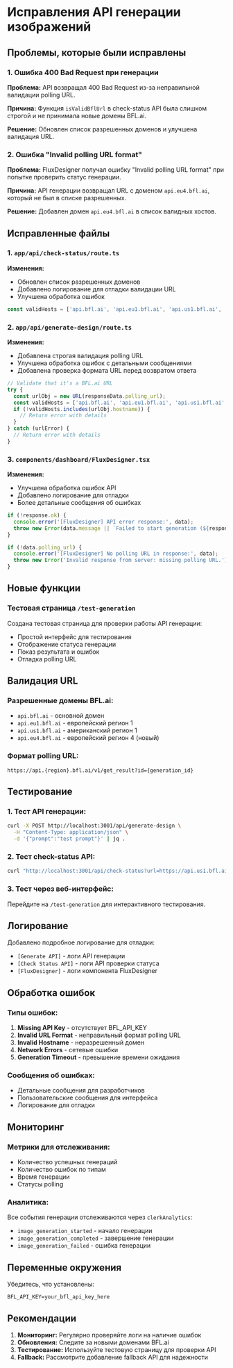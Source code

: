 # Исправления API генерации изображений

## Проблемы, которые были исправлены

### 1. Ошибка 400 Bad Request при генерации

**Проблема:** API возвращал 400 Bad Request из-за неправильной валидации polling URL.

**Причина:** Функция `isValidBflUrl` в check-status API была слишком строгой и не принимала новые домены BFL.ai.

**Решение:** Обновлен список разрешенных доменов и улучшена валидация URL.

### 2. Ошибка "Invalid polling URL format"

**Проблема:** FluxDesigner получал ошибку "Invalid polling URL format" при попытке проверить статус генерации.

**Причина:** API генерации возвращал URL с доменом `api.eu4.bfl.ai`, который не был в списке разрешенных.

**Решение:** Добавлен домен `api.eu4.bfl.ai` в список валидных хостов.

## Исправленные файлы

### 1. `app/api/check-status/route.ts`

**Изменения:**
- Обновлен список разрешенных доменов
- Добавлено логирование для отладки валидации URL
- Улучшена обработка ошибок

```typescript
const validHosts = ['api.bfl.ai', 'api.eu1.bfl.ai', 'api.us1.bfl.ai', 'api.eu4.bfl.ai'];
```

### 2. `app/api/generate-design/route.ts`

**Изменения:**
- Добавлена строгая валидация polling URL
- Улучшена обработка ошибок с детальными сообщениями
- Добавлена проверка формата URL перед возвратом ответа

```typescript
// Validate that it's a BFL.ai URL
try {
  const urlObj = new URL(responseData.polling_url);
  const validHosts = ['api.bfl.ai', 'api.eu1.bfl.ai', 'api.us1.bfl.ai', 'api.eu4.bfl.ai'];
  if (!validHosts.includes(urlObj.hostname)) {
    // Return error with details
  }
} catch (urlError) {
  // Return error with details
}
```

### 3. `components/dashboard/FluxDesigner.tsx`

**Изменения:**
- Улучшена обработка ошибок API
- Добавлено логирование для отладки
- Более детальные сообщения об ошибках

```typescript
if (!response.ok) {
  console.error('[FluxDesigner] API error response:', data);
  throw new Error(data.message || `Failed to start generation (${response.status}).`);
}

if (!data.polling_url) {
  console.error('[FluxDesigner] No polling URL in response:', data);
  throw new Error('Invalid response from server: missing polling URL.');
}
```

## Новые функции

### Тестовая страница `/test-generation`

Создана тестовая страница для проверки работы API генерации:

- Простой интерфейс для тестирования
- Отображение статуса генерации
- Показ результата и ошибок
- Отладка polling URL

## Валидация URL

### Разрешенные домены BFL.ai:
- `api.bfl.ai` - основной домен
- `api.eu1.bfl.ai` - европейский регион 1
- `api.us1.bfl.ai` - американский регион 1
- `api.eu4.bfl.ai` - европейский регион 4 (новый)

### Формат polling URL:
```
https://api.{region}.bfl.ai/v1/get_result?id={generation_id}
```

## Тестирование

### 1. Тест API генерации:
```bash
curl -X POST http://localhost:3001/api/generate-design \
  -H "Content-Type: application/json" \
  -d '{"prompt":"test prompt"}' | jq .
```

### 2. Тест check-status API:
```bash
curl "http://localhost:3001/api/check-status?url=https://api.us1.bfl.ai/v1/get_result?id=test-id" | jq .
```

### 3. Тест через веб-интерфейс:
Перейдите на `/test-generation` для интерактивного тестирования.

## Логирование

Добавлено подробное логирование для отладки:

- `[Generate API]` - логи API генерации
- `[Check Status API]` - логи API проверки статуса
- `[FluxDesigner]` - логи компонента FluxDesigner

## Обработка ошибок

### Типы ошибок:
1. **Missing API Key** - отсутствует BFL_API_KEY
2. **Invalid URL Format** - неправильный формат polling URL
3. **Invalid Hostname** - неразрешенный домен
4. **Network Errors** - сетевые ошибки
5. **Generation Timeout** - превышение времени ожидания

### Сообщения об ошибках:
- Детальные сообщения для разработчиков
- Пользовательские сообщения для интерфейса
- Логирование для отладки

## Мониторинг

### Метрики для отслеживания:
- Количество успешных генераций
- Количество ошибок по типам
- Время генерации
- Статусы polling

### Аналитика:
Все события генерации отслеживаются через `clerkAnalytics`:
- `image_generation_started` - начало генерации
- `image_generation_completed` - завершение генерации
- `image_generation_failed` - ошибка генерации

## Переменные окружения

Убедитесь, что установлены:

```env
BFL_API_KEY=your_bfl_api_key_here
```

## Рекомендации

1. **Мониторинг:** Регулярно проверяйте логи на наличие ошибок
2. **Обновления:** Следите за новыми доменами BFL.ai
3. **Тестирование:** Используйте тестовую страницу для проверки API
4. **Fallback:** Рассмотрите добавление fallback API для надежности 